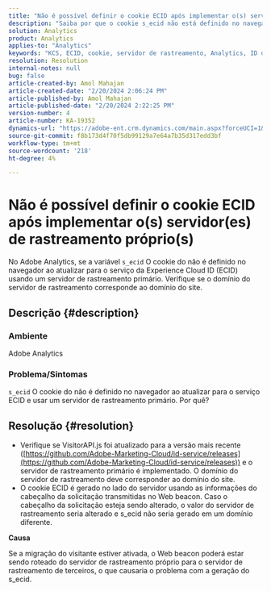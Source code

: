 ```yaml
---
title: "Não é possível definir o cookie ECID após implementar o(s) servidor(es) de rastreamento próprio(s)"
description: "Saiba por que o cookie s_ecid não está definido no navegador ao atualizar para o serviço ECID no Adobe Analytics."
solution: Analytics
product: Analytics
applies-to: "Analytics"
keywords: "KCS, ECID, cookie, servidor de rastreamento, Analytics, ID de Experience Cloud"
resolution: Resolution
internal-notes: null
bug: false
article-created-by: Amol Mahajan
article-created-date: "2/20/2024 2:06:24 PM"
article-published-by: Amol Mahajan
article-published-date: "2/20/2024 2:22:25 PM"
version-number: 4
article-number: KA-19352
dynamics-url: "https://adobe-ent.crm.dynamics.com/main.aspx?forceUCI=1&pagetype=entityrecord&etn=knowledgearticle&id=c168863a-f9cf-ee11-9079-6045bd006295"
source-git-commit: f8b173d4f70f5db99129a7e64a7b35d317edd3bf
workflow-type: tm+mt
source-wordcount: '218'
ht-degree: 4%

---
```


# Não é possível definir o cookie ECID após implementar o(s) servidor(es) de rastreamento próprio(s)


No Adobe Analytics, se a variável `s_ecid` O cookie do não é definido no navegador ao atualizar para o serviço da Experience Cloud ID (ECID) usando um servidor de rastreamento primário. Verifique se o domínio do servidor de rastreamento corresponde ao domínio do site.

## Descrição {#description}


### <b>Ambiente</b>

Adobe Analytics



### <b>Problema/Sintomas</b>

`s_ecid` O cookie do não é definido no navegador ao atualizar para o serviço ECID e usar um servidor de rastreamento primário. Por quê?


## Resolução {#resolution}


- Verifique se VisitorAPI.js foi atualizado para a versão mais recente ([https://github.com/Adobe-Marketing-Cloud/id-service/releases](https://github.com/Adobe-Marketing-Cloud/id-service/releases)) e o servidor de rastreamento primário é implementado. O domínio do servidor de rastreamento deve corresponder ao domínio do site.
- O cookie ECID é gerado no lado do servidor usando as informações do cabeçalho da solicitação transmitidas no Web beacon. Caso o cabeçalho da solicitação esteja sendo alterado, o valor do servidor de rastreamento seria alterado e s_ecid não seria gerado em um domínio diferente.


<b>Causa</b>

Se a migração do visitante estiver ativada, o Web beacon poderá estar sendo roteado do servidor de rastreamento próprio para o servidor de rastreamento de terceiros, o que causaria o problema com a geração do s_ecid.
